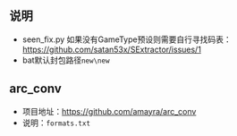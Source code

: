## 说明
* seen_fix.py 如果没有GameType预设则需要自行寻找码表：https://github.com/satan53x/SExtractor/issues/1
* bat默认封包路径`new\new`

## arc_conv
* 项目地址：https://github.com/amayra/arc_conv
* 说明：`formats.txt`